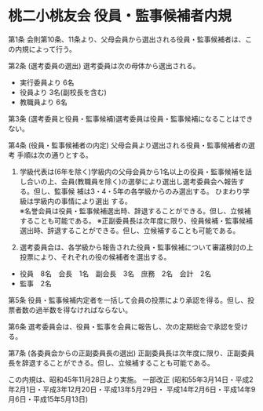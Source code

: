 

# 桃二小桃友会 役員・監事候補者内規

第1条 会則第10条、11条より、父母会員から選出される役員・監事候補者は、この内規によって行う。  

第2条 (選考委員の選出) 選考委員は次の母体から選出される。
- 実行委員より  6名 
- 役員より      3名(副校長を含む) 
- 教職員より    6名

第3条 (選考委員と役員・監事候補)選考委員は役員・監事候補になることはできない。

第4条 (役員・監事候補者の内定) 父母会員より選出される役員・監事候補者の選考 手順は次の通りとする。
1. 学級代表は(6年を除く)学級内の父母会員から1名以上の役員・監事候補を話し合いの上、会員(教職員を除く)の選挙により選出し選考委員会へ報告する。但し、監事候 補は3・4・5年の各学級からのみ選出する。  ひまわり学級は学級内の事情により選出 する。  
※名誉会員は役員・監事候補選出時、辞退することができる。但し、立候補することも可能である。 
※正副委員長は次年度に限り、役員候補・監事候補選出時、辞退することができる。但し、立候補することも可能である。  

2. 選考委員会は、各学級から報告された役員・監事候補について審議検討の上投票により、それぞれの役の候補者を選出する。
- 役員　8名　会長　1名　副会長　3名　庶務　2名　会計　2名 
- 監事　2名

第5条 役員・監事候補内定者を一括して会員の投票により承認を得る。但し、投票者数の過半数を得なければならない。

第6条 選考委員会は、役員・監事を会員に報告し、次の定期総会で承認を受ける。

第7条 (各委員会からの正副委員長の選出) 正副委員長は次年度に限り、正副委員長を辞退することができる。但し、立候補することも可能である。

この内規は、昭和45年11月28日より実施。 一部改正
(昭和55年3月14日・平成2年2月1日・平成3年12月20日・平成13年5月29日・ 平成14年2月6日・平成14年9月6日・平成15年5月13日)


